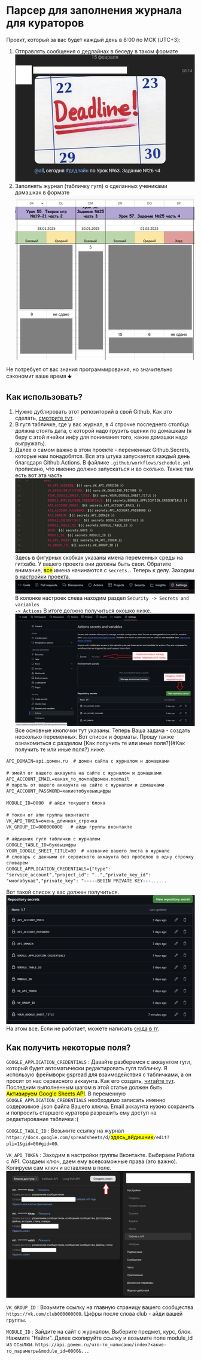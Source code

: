 # Парсер для заполнения журнала для кураторов
Проект, который за вас будет каждый день в 8:00 по МСК (UTC+3):
1. Отправлять сообщения о дедлайнах в беседу в таком формате![img.png](_images_for_readme/img_5.png)
2. Заполнять журнал (табличку гугл) о сделанных учениками домашках в формате ![img.png](_images_for_readme/img_6.png)

Не потребует от вас знания программирования, но значительно сэкономит ваше время 🢃
## Как использовать?
1. Нужно дублировать этот репозиторий в свой Github. Как это сделать, [смотрите тут](https://qna.habr.com/q/182561).
2. В гугл табличке, где у вас журнал, в 4 строчке последнего столбца должна стоять дата, с которой надо грузить оценки по домашкам (я беру с этой ячейки инфу для понимания того, какие домашки надо выгружать).
3. Далее о самом важно в этом проекте - переменных Github.Secrets, которые нам понадобятся. 
Вся эта штука запускается каждый день благодаря Github.Actions. В файлике
<code>.github/workflows/schedule.yml</code> прописано, что именно должно 
запускаться и во сколько. Также там есть вот эта часть ![тут картинка](_images_for_readme/img.png) 
Здесь в фигурных скобках указаны имена переменных среды на гитхабе. У вашего проекта они должны быть свои. 
Обратите внимание, <mark>все</mark> имена начинаются с <code>secrets.</code>.
Теперь к делу. Заходим в настройки проекта. ![тут картинка](_images_for_readme/img2.png) В колонке настроек слева находим раздел <code>Security -> Secrets and variables -> Actions</code> В итоге должно получиться окошко ниже.
![img.png](_images_for_readme/img_1.png)
Все основные кнопочки тут указаны. Теперь Ваша задача - создать несколько переменных. Вот список и форматы. Прошу также ознакомиться с разделом [Как получить те или иные поля?](#Как получить те или иные поля?) ниже.
```dotenv
API_DOMAIN=api.домен.ru  # домен сайта с журналом и домашками

# эмейл от вашего аккаунта на сайте с журналом и домашками
API_ACCOUNT_EMAIL=какая_то_почта@домен.noemail
# пароль от вашего аккаунта на сайте с журналом и домашками
API_ACCOUNT_PASSWORD=какиетобуквыицифры

MODULE_ID=0000  # айди текущего блока

# токен от апи группы вконтакте
VK_API_TOKEN=очень_длинная_строчка
VK_GROUP_ID=000000000   # айди группы вконтакте

# айдишник гугл таблички с журналом
GOOGLE_TABLE_ID=буквыцифры
YOUR_GOOGLE_SHEET_TITLE=00  # название вашего листа в журнале
# словарь с данными от сервисного аккаунта без пробелов в одну строчку словарем
GOOGLE_APPLICATION_CREDENTIALS={"type": "service_account","project_id": "..","private_key_id": "многабукав","private_key": "-----BEGIN PRIVATE KEY---......
```
Вот такой список у вас должен получиться. ![img_1.png](_images_for_readme/img_3.png) На этом все. Если не работает, можете написать [сюда в тг](https://t.me/macarell).
## Как получить некоторые поля?
<code>GOOGLE_APPLICATION_CREDENTIALS</code>
: Давайте разберемся с аккаунтом гугл, который будет автоматически редактировать гугл табличку. Я использую фреймворк gspread для взаимодействия с табличками, а он просит от нас сервисного аккаунта. Как его создать, [читайте тут](https://habr.com/ru/articles/825404/). Последним выполненным шагом в этой статье должен быть <mark>Активируем Google Sheets API</mark>. 
В переменную <code>GOOGLE_APPLICATION_CREDENTIALS</code> необходимо записать именно содержимое .json файла Вашего ключа. 
Email аккаунта нужно сохранить и попросить старшего куратора разрешить ему доступ на редактирование таблички :(

<code>GOOGLE_TABLE_ID</code>
: Возьмите ссылку на журнал `https://docs.google.com/spreadsheets/d/`<mark>здесь_айдишник</mark>`/edit?pli=1&gid=00#gid=00`.

<code>VK_API_TOKEN</code>
: Заходим в настройки группы Вконтакте. Выбираем Работа с API. Создаем ключ, даем ему всевозможные права (это важно). Копируем сам ключ и вставляем в поле.  ![img.png](_images_for_readme/img_4.png)

<code>VK_GROUP_ID</code>
: Возьмите ссылку на главную страницу вашего сообщества `https://vk.com/club000000000`. Цифры после слова club - айди вашей группы.

<code>MODULE_ID</code>
: Зайдите на сайт с журналом. Выберите предмет, курс, блок. Нажмите "Найти". Далее скопируйте ссылку и возьмите поле module_id из ссылки.
`https://api.домен.ru/что-то_написано/index?какие-то_параметры&module_id=0000&...`